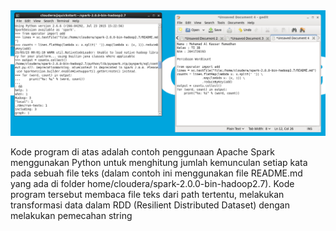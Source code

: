 <img src="../WordCount.PNG">
<p>Kode program di atas adalah contoh penggunaan Apache Spark
menggunakan Python untuk menghitung jumlah kemunculan setiap kata pada sebuah
file teks (dalam contoh ini menggunakan file README.md yang ada di folder
home/cloudera/spark-2.0.0-bin-hadoop2.7). Kode program tersebut membaca file teks
dari path tertentu, melakukan transformasi data dalam RDD (Resilient Distributed
Dataset) dengan melakukan pemecahan string</p>
